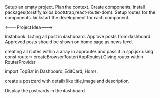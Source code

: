 Setup an empty project.
Plan the context.
Create components.
Install packages(toastify,axios,bootstrap,react-router-dom).
Setup routes for the components.
kickstart the development for each component.


<---Project Idea--->

Instabook.
Listing all post in dashboard.
Approve posts from dashboard.
Approved posts should be shown on home page as news feed.


creating all routes within a array in approutes and pass it in app.jsx using const router= createBrowserRouter(AppRoutes).Giving router within RouterProvider


import TopBar in Dashboard, EditCard, Home.

create a postcard with details like title,image and description.

Display the postcards in the dashboard

